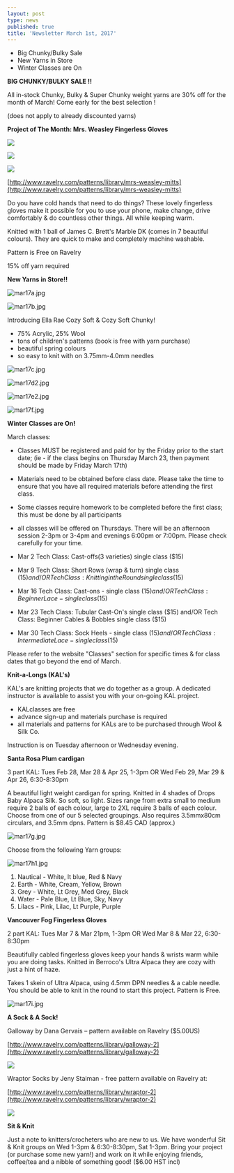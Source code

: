 ```yaml
---
layout: post
type: news
published: true
title: 'Newsletter March 1st, 2017'
---
```

- Big Chunky/Bulky Sale
- New Yarns in Store
- Winter Classes are On

**BIG CHUNKY/BULKY SALE !!**

All in-stock Chunky, Bulky & Super Chunky weight yarns are 30% off for the month of March! Come early for the best selection !

(does not apply to already discounted yarns)


**Project of The Month: Mrs. Weasley Fingerless Gloves**

![]({{site.baseurl}}/projects/img/featured_33a.jpg)

![]({{site.baseurl}}/projects/img/featured_33b.jpg)

![]({{site.baseurl}}/projects/img/featured_33c.jpg)

[http://www.ravelry.com/patterns/library/mrs-weasley-mitts](http://www.ravelry.com/patterns/library/mrs-weasley-mitts)

Do you have cold hands that need to do things? These lovely fingerless gloves make it possible for you to use your phone, make change, drive comfortably & do countless other things.  All while keeping warm.

Knitted with 1 ball of James C. Brett's Marble DK (comes in 7 beautiful colours). They are quick to make and completely machine washable. 

Pattern is Free on Ravelry

15% off yarn required


**New Yarns in Store!!**
 
![mar17a.jpg]({{site.baseurl}}/news/img/mar17a.jpg)

![mar17b.jpg]({{site.baseurl}}/news/img/mar17b.jpg)

Introducing Ella Rae Cozy Soft & Cozy Soft Chunky!  

- 75% Acrylic, 25% Wool
- tons of children's patterns (book is free with yarn purchase)
- beautiful spring colours
- so easy to knit with on 3.75mm-4.0mm needles

![mar17c.jpg]({{site.baseurl}}/news/img/mar17c.jpg)

![mar17d2.jpg]({{site.baseurl}}/news/img/mar17d2.jpg)

![mar17e2.jpg]({{site.baseurl}}/news/img/mar17e2.jpg)

![mar17f.jpg]({{site.baseurl}}/news/img/mar17f.jpg)


**Winter Classes are On!**

March classes:
- Classes MUST  be registered and paid for by the Friday prior to the start date; (ie - if the class begins on Thursday March 23, then payment should be made by Friday March 17th)
- Materials need to be obtained before class date.  Please take the time to ensure that you have all required materials before attending the first class.
- Some classes require homework to be completed before the first class; this must be done by all participants
- all classes will be offered on Thursdays.  There will be an afternoon session 2-3pm or 3-4pm and evenings 6:00pm or 7:00pm. Please check carefully for your time.  

- Mar 2 Tech Class: Cast-offs(3 varieties) single class ($15)                                
- Mar 9 Tech Class: Short Rows (wrap & turn) single class ($15) and/OR Tech Class:  Knitting in the Round single class ($15)
- Mar 16  Tech Class: Cast-ons - single class ($15) and/OR Tech Class:  Beginner Lace - single class ($15)
- Mar 23  Tech Class: Tubular Cast-On's single class ($15) and/OR Tech Class: Beginner Cables & Bobbles single class ($15)
- Mar 30  Tech Class: Sock Heels - single class ($15) and/OR Tech Class: Intermediate Lace - single class($15)
        
Please refer to the website "Classes" section for specific times & for class dates that go beyond the end of March.


**Knit-a-Longs (KAL's)**

KAL's are knitting projects that we do together as a group. A dedicated instructor is available to assist you with your on-going KAL project.

- KALclasses are free
- advance sign-up and materials purchase is required 
- all materials and patterns for KALs are to be purchased through Wool & Silk Co. 

Instruction is on Tuesday afternoon or Wednesday evening.

**Santa Rosa Plum cardigan**

3 part KAL: Tues Feb 28, Mar 28 & Apr 25, 1-3pm OR Wed Feb 29, Mar 29 & Apr 26, 6:30-8:30pm

A beautiful light weight cardigan for spring. Knitted in 4 shades of Drops Baby Alpaca Silk. So soft, so light. Sizes range from extra small to medium require 2 balls of each colour, large to 2XL require 3 balls of each colour. Choose from one of our 5 selected groupings. Also requires 3.5mmx80cm circulars, and 3.5mm dpns. Pattern is $8.45 CAD (approx.) 

![mar17g.jpg]({{site.baseurl}}/news/img/mar17g.jpg)

Choose from the following Yarn groups:

![mar17h1.jpg]({{site.baseurl}}/news/img/mar17h1.jpg)

1. Nautical - White, lt blue, Red & Navy
2. Earth  - White, Cream, Yellow, Brown
3. Grey - White, Lt Grey, Med Grey, Black
4. Water - Pale Blue, Lt Blue, Sky, Navy
5. Lilacs - Pink, Lilac, Lt Purple, Purple


**Vancouver Fog Fingerless Gloves**

2 part KAL: Tues Mar 7 & Mar 21pm, 1-3pm OR Wed Mar 8 & Mar 22, 6:30-8:30pm

Beautifully cabled fingerless gloves keep your hands & wrists warm while you are doing tasks. Knitted in Berroco's Ultra Alpaca they are cozy with just a hint of haze.

Takes 1 skein of Ultra Alpaca, using 4.5mm DPN needles & a cable needle. You should be able to knit in the round to start this project. Pattern is Free.

![mar17i.jpg]({{site.baseurl}}/news/img/mar17i.jpg)


**A Sock & A Sock!**

Galloway by Dana Gervais – pattern available on Ravelry ($5.00US)

[http://www.ravelry.com/patterns/library/galloway-2](http://www.ravelry.com/patterns/library/galloway-2)

![]({{site.baseurl}}/img/socks/march1.jpg)

Wraptor Socks by Jeny Staiman  -  free  pattern available on Ravelry at:

[http://www.ravelry.com/patterns/library/wraptor-2](http://www.ravelry.com/patterns/library/wraptor-2)

![]({{site.baseurl}}/img/socks/march2.jpg)


**Sit & Knit**
 
Just a note to knitters/crocheters who are new to us. We have wonderful Sit & Knit groups on Wed 1-3pm & 6:30-8:30pm, Sat 1-3pm.  Bring your project (or purchase some new yarn!) and work on it while enjoying friends, coffee/tea and a nibble of something good!  ($6.00 HST incl)